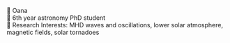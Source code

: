 :star2: Oana \
:star2: 6th year astronomy PhD student \
:star2: Research Interests: MHD waves and oscillations, lower solar atmosphere, magnetic fields, solar tornadoes


<!---
ovesa/ovesa is a ✨ special ✨ repository because its `README.md` (this file) appears on your GitHub profile.
You can click the Preview link to take a look at your changes.
--->
